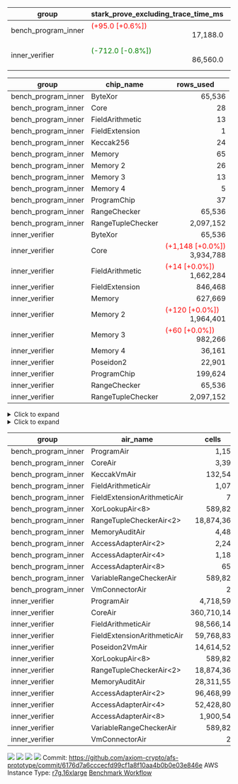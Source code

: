 | group | stark_prove_excluding_trace_time_ms | total_cells | total_cells_used | total_proof_time_ms | trace_gen_time_ms | verify_program_compile_ms |
| --- | --- | --- | --- | --- | --- | --- |
| bench_program_inner | <span style="color: red">(+95.0 [+0.6%])</span> <div style='text-align: right'>17,188.0</div>  | <div style='text-align: right'>20,200,833</div>  | <div style='text-align: right'>2,308,931</div>  | <span style="color: red">(+95.0 [+0.6%])</span> <div style='text-align: right'>17,256.0</div>  | <div style='text-align: right'>68.0</div>  |  |
| inner_verifier | <span style="color: green">(-712.0 [-0.8%])</span> <div style='text-align: right'>86,560.0</div>  | <div style='text-align: right'>737,542,164</div>  | <span style="color: red">(+78,302 [+0.0%])</span> <div style='text-align: right'>404,651,159</div>  | <span style="color: green">(-845.0 [-0.7%])</span> <div style='text-align: right'>121,912.0</div>  | <span style="color: green">(-133.0 [-0.4%])</span> <div style='text-align: right'>35,352.0</div>  | <span style="color: red">(+159.0 [+0.3%])</span> <div style='text-align: right'>45,993.0</div>  |

| group | chip_name | rows_used |
| --- | --- | --- |
| bench_program_inner | ByteXor | <div style='text-align: right'>65,536</div>  |
| bench_program_inner | Core | <div style='text-align: right'>28</div>  |
| bench_program_inner | FieldArithmetic | <div style='text-align: right'>13</div>  |
| bench_program_inner | FieldExtension | <div style='text-align: right'>1</div>  |
| bench_program_inner | Keccak256 | <div style='text-align: right'>24</div>  |
| bench_program_inner | Memory | <div style='text-align: right'>65</div>  |
| bench_program_inner | Memory 2 | <div style='text-align: right'>26</div>  |
| bench_program_inner | Memory 3 | <div style='text-align: right'>13</div>  |
| bench_program_inner | Memory 4 | <div style='text-align: right'>5</div>  |
| bench_program_inner | ProgramChip | <div style='text-align: right'>37</div>  |
| bench_program_inner | RangeChecker | <div style='text-align: right'>65,536</div>  |
| bench_program_inner | RangeTupleChecker | <div style='text-align: right'>2,097,152</div>  |
| inner_verifier | ByteXor | <div style='text-align: right'>65,536</div>  |
| inner_verifier | Core | <span style="color: red">(+1,148 [+0.0%])</span> <div style='text-align: right'>3,934,788</div>  |
| inner_verifier | FieldArithmetic | <span style="color: red">(+14 [+0.0%])</span> <div style='text-align: right'>1,662,284</div>  |
| inner_verifier | FieldExtension | <div style='text-align: right'>846,468</div>  |
| inner_verifier | Memory | <div style='text-align: right'>627,669</div>  |
| inner_verifier | Memory 2 | <span style="color: red">(+120 [+0.0%])</span> <div style='text-align: right'>1,964,401</div>  |
| inner_verifier | Memory 3 | <span style="color: red">(+60 [+0.0%])</span> <div style='text-align: right'>982,266</div>  |
| inner_verifier | Memory 4 | <div style='text-align: right'>36,161</div>  |
| inner_verifier | Poseidon2 | <div style='text-align: right'>22,901</div>  |
| inner_verifier | ProgramChip | <div style='text-align: right'>199,624</div>  |
| inner_verifier | RangeChecker | <div style='text-align: right'>65,536</div>  |
| inner_verifier | RangeTupleChecker | <div style='text-align: right'>2,097,152</div>  |

<details>
<summary>Click to expand</summary>

| group | dsl_ir | opcode | frequency |
| --- | --- | --- | --- |
| bench_program_inner |  | JAL | <div style='text-align: right'>1</div>  |
| bench_program_inner |  | STOREW | <div style='text-align: right'>2</div>  |
| bench_program_inner | AddE | FE4ADD | <div style='text-align: right'>1</div>  |
| bench_program_inner | AddF | ADD | <div style='text-align: right'>1</div>  |
| bench_program_inner | AddVI | ADD | <div style='text-align: right'>6</div>  |
| bench_program_inner | Alloc | ADD | <div style='text-align: right'>2</div>  |
| bench_program_inner | Alloc | LOADW | <div style='text-align: right'>2</div>  |
| bench_program_inner | Alloc | MUL | <div style='text-align: right'>2</div>  |
| bench_program_inner | For | ADD | <div style='text-align: right'>2</div>  |
| bench_program_inner | For | BNE | <div style='text-align: right'>3</div>  |
| bench_program_inner | For | JAL | <div style='text-align: right'>1</div>  |
| bench_program_inner | For | STOREW | <div style='text-align: right'>1</div>  |
| bench_program_inner | Halt | TERMINATE | <div style='text-align: right'>1</div>  |
| bench_program_inner | IfEqI | BNE | <div style='text-align: right'>2</div>  |
| bench_program_inner | ImmE | STOREW | <div style='text-align: right'>8</div>  |
| bench_program_inner | ImmF | STOREW | <div style='text-align: right'>2</div>  |
| bench_program_inner | ImmV | STOREW | <div style='text-align: right'>3</div>  |
| bench_program_inner | Keccak256 | KECCAK256 | <div style='text-align: right'>1</div>  |
| bench_program_inner | StoreV | STOREW2 | <div style='text-align: right'>2</div>  |
| inner_verifier |  | JAL | <div style='text-align: right'>1</div>  |
| inner_verifier |  | STOREW | <div style='text-align: right'>2</div>  |
| inner_verifier | AddE | FE4ADD | <div style='text-align: right'>224,538</div>  |
| inner_verifier | AddEFFI | LOADW | <div style='text-align: right'>143</div>  |
| inner_verifier | AddEFFI | STOREW | <div style='text-align: right'>429</div>  |
| inner_verifier | AddEFI | ADD | <div style='text-align: right'>168</div>  |
| inner_verifier | AddEI | ADD | <div style='text-align: right'>67,876</div>  |
| inner_verifier | AddFI | ADD | <span style="color: red">(+14 [+0.1%])</span> <div style='text-align: right'>14,628</div>  |
| inner_verifier | AddV | ADD | <div style='text-align: right'>8,173</div>  |
| inner_verifier | AddVI | ADD | <div style='text-align: right'>293,941</div>  |
| inner_verifier | Alloc | ADD | <div style='text-align: right'>30,855</div>  |
| inner_verifier | Alloc | LOADW | <div style='text-align: right'>30,855</div>  |
| inner_verifier | Alloc | MUL | <div style='text-align: right'>18,311</div>  |
| inner_verifier | AssertEqE | BNE | <div style='text-align: right'>136</div>  |
| inner_verifier | AssertEqEI | BNE | <div style='text-align: right'>4</div>  |
| inner_verifier | AssertEqF | BNE | <div style='text-align: right'>4,894</div>  |
| inner_verifier | AssertEqV | BNE | <div style='text-align: right'>1,278</div>  |
| inner_verifier | AssertEqVI | BNE | <div style='text-align: right'>133</div>  |
| inner_verifier | CycleTrackerEnd | CT_END | <div style='text-align: right'>105,343</div>  |
| inner_verifier | CycleTrackerStart | CT_START | <div style='text-align: right'>105,343</div>  |
| inner_verifier | DivE | BBE4DIV | <div style='text-align: right'>195,641</div>  |
| inner_verifier | DivEIN | BBE4DIV | <div style='text-align: right'>31</div>  |
| inner_verifier | DivEIN | STOREW | <div style='text-align: right'>124</div>  |
| inner_verifier | DivFIN | DIV | <div style='text-align: right'>75</div>  |
| inner_verifier | For | ADD | <div style='text-align: right'>561,724</div>  |
| inner_verifier | For | BNE | <div style='text-align: right'>584,470</div>  |
| inner_verifier | For | JAL | <div style='text-align: right'>22,746</div>  |
| inner_verifier | For | LOADW | <div style='text-align: right'>1,071</div>  |
| inner_verifier | For | STOREW | <div style='text-align: right'>21,675</div>  |
| inner_verifier | Halt | TERMINATE | <div style='text-align: right'>1</div>  |
| inner_verifier | HintBitsF | HINT_BITS | <div style='text-align: right'>22</div>  |
| inner_verifier | HintInputVec | HINT_INPUT | <div style='text-align: right'>12,544</div>  |
| inner_verifier | IfEq | BNE | <div style='text-align: right'>6,653</div>  |
| inner_verifier | IfEqI | BNE | <div style='text-align: right'>127,291</div>  |
| inner_verifier | IfEqI | JAL | <span style="color: red">(+1,148 [+10.0%])</span> <div style='text-align: right'>12,654</div>  |
| inner_verifier | IfNe | BEQ | <div style='text-align: right'>9,555</div>  |
| inner_verifier | IfNe | JAL | <div style='text-align: right'>25</div>  |
| inner_verifier | IfNeI | BEQ | <div style='text-align: right'>1,077</div>  |
| inner_verifier | ImmE | STOREW | <div style='text-align: right'>12,384</div>  |
| inner_verifier | ImmF | STOREW | <div style='text-align: right'>15,711</div>  |
| inner_verifier | ImmV | STOREW | <div style='text-align: right'>23,015</div>  |
| inner_verifier | LoadE | LOADW | <div style='text-align: right'>42,584</div>  |
| inner_verifier | LoadE | LOADW2 | <div style='text-align: right'>805,528</div>  |
| inner_verifier | LoadF | LOADW | <div style='text-align: right'>13,948</div>  |
| inner_verifier | LoadF | LOADW2 | <div style='text-align: right'>300,282</div>  |
| inner_verifier | LoadV | LOADW | <div style='text-align: right'>14,878</div>  |
| inner_verifier | LoadV | LOADW2 | <div style='text-align: right'>75,195</div>  |
| inner_verifier | MulE | BBE4MUL | <div style='text-align: right'>409,566</div>  |
| inner_verifier | MulEF | MUL | <div style='text-align: right'>2,012</div>  |
| inner_verifier | MulEFI | MUL | <div style='text-align: right'>1,432</div>  |
| inner_verifier | MulEI | BBE4MUL | <div style='text-align: right'>2,599</div>  |
| inner_verifier | MulEI | STOREW | <div style='text-align: right'>10,396</div>  |
| inner_verifier | MulF | MUL | <div style='text-align: right'>26,293</div>  |
| inner_verifier | MulFI | MUL | <div style='text-align: right'>13</div>  |
| inner_verifier | MulV | MUL | <div style='text-align: right'>682</div>  |
| inner_verifier | MulVI | MUL | <div style='text-align: right'>11,081</div>  |
| inner_verifier | NegE | MUL | <div style='text-align: right'>188</div>  |
| inner_verifier | Poseidon2CompressBabyBear | COMP_POS2 | <div style='text-align: right'>9,870</div>  |
| inner_verifier | Poseidon2PermuteBabyBear | PERM_POS2 | <div style='text-align: right'>13,031</div>  |
| inner_verifier | StoreE | STOREW | <div style='text-align: right'>12,600</div>  |
| inner_verifier | StoreE | STOREW2 | <div style='text-align: right'>12,516</div>  |
| inner_verifier | StoreF | STOREW | <div style='text-align: right'>13,398</div>  |
| inner_verifier | StoreF | STOREW2 | <div style='text-align: right'>102,853</div>  |
| inner_verifier | StoreHintWord | ADD | <div style='text-align: right'>214,578</div>  |
| inner_verifier | StoreHintWord | SHINTW | <div style='text-align: right'>227,804</div>  |
| inner_verifier | StoreV | STOREW | <div style='text-align: right'>1,672</div>  |
| inner_verifier | StoreV | STOREW2 | <div style='text-align: right'>30,433</div>  |
| inner_verifier | SubE | FE4SUB | <div style='text-align: right'>14,093</div>  |
| inner_verifier | SubEF | LOADW | <div style='text-align: right'>1,171,122</div>  |
| inner_verifier | SubEF | SUB | <div style='text-align: right'>390,374</div>  |
| inner_verifier | SubEFI | ADD | <div style='text-align: right'>1,288</div>  |
| inner_verifier | SubEI | ADD | <div style='text-align: right'>248</div>  |
| inner_verifier | SubV | SUB | <div style='text-align: right'>16,519</div>  |
| inner_verifier | SubVI | SUB | <div style='text-align: right'>1,384</div>  |
| inner_verifier | SubVIN | SUB | <div style='text-align: right'>441</div>  |

</details>

<details>
<summary>Click to expand</summary>

| group | air_name | dsl_ir | opcode | cells_used |
| --- | --- | --- | --- | --- |
| bench_program_inner | Audit |  | JAL | <div style='text-align: right'>19</div>  |
| bench_program_inner | CoreAir |  | JAL | <div style='text-align: right'>62</div>  |
| bench_program_inner | Audit |  | STOREW | <div style='text-align: right'>38</div>  |
| bench_program_inner | CoreAir |  | STOREW | <div style='text-align: right'>124</div>  |
| bench_program_inner | AccessAdapter<2> | AddE | FE4ADD | <div style='text-align: right'>66</div>  |
| bench_program_inner | AccessAdapter<4> | AddE | FE4ADD | <div style='text-align: right'>39</div>  |
| bench_program_inner | Audit | AddE | FE4ADD | <div style='text-align: right'>76</div>  |
| bench_program_inner | FieldExtensionArithmeticAir | AddE | FE4ADD | <div style='text-align: right'>41</div>  |
| bench_program_inner | Audit | AddF | ADD | <div style='text-align: right'>19</div>  |
| bench_program_inner | FieldArithmeticAir | AddF | ADD | <div style='text-align: right'>31</div>  |
| bench_program_inner | Audit | AddVI | ADD | <div style='text-align: right'>38</div>  |
| bench_program_inner | FieldArithmeticAir | AddVI | ADD | <div style='text-align: right'>186</div>  |
| bench_program_inner | FieldArithmeticAir | Alloc | ADD | <div style='text-align: right'>62</div>  |
| bench_program_inner | Audit | Alloc | LOADW | <div style='text-align: right'>38</div>  |
| bench_program_inner | CoreAir | Alloc | LOADW | <div style='text-align: right'>124</div>  |
| bench_program_inner | FieldArithmeticAir | Alloc | MUL | <div style='text-align: right'>62</div>  |
| bench_program_inner | FieldArithmeticAir | For | ADD | <div style='text-align: right'>62</div>  |
| bench_program_inner | CoreAir | For | BNE | <div style='text-align: right'>186</div>  |
| bench_program_inner | CoreAir | For | JAL | <div style='text-align: right'>62</div>  |
| bench_program_inner | Audit | For | STOREW | <div style='text-align: right'>19</div>  |
| bench_program_inner | CoreAir | For | STOREW | <div style='text-align: right'>62</div>  |
| bench_program_inner | CoreAir | Halt | TERMINATE | <div style='text-align: right'>62</div>  |
| bench_program_inner | CoreAir | IfEqI | BNE | <div style='text-align: right'>124</div>  |
| bench_program_inner | Audit | ImmE | STOREW | <div style='text-align: right'>152</div>  |
| bench_program_inner | CoreAir | ImmE | STOREW | <div style='text-align: right'>496</div>  |
| bench_program_inner | Audit | ImmF | STOREW | <div style='text-align: right'>38</div>  |
| bench_program_inner | CoreAir | ImmF | STOREW | <div style='text-align: right'>124</div>  |
| bench_program_inner | Audit | ImmV | STOREW | <div style='text-align: right'>38</div>  |
| bench_program_inner | CoreAir | ImmV | STOREW | <div style='text-align: right'>186</div>  |
| bench_program_inner | AccessAdapter<2> | Keccak256 | KECCAK256 | <div style='text-align: right'>220</div>  |
| bench_program_inner | AccessAdapter<4> | Keccak256 | KECCAK256 | <div style='text-align: right'>130</div>  |
| bench_program_inner | AccessAdapter<8> | Keccak256 | KECCAK256 | <div style='text-align: right'>85</div>  |
| bench_program_inner | Audit | Keccak256 | KECCAK256 | <div style='text-align: right'>722</div>  |
| bench_program_inner | KeccakVmAir | Keccak256 | KECCAK256 | <div style='text-align: right'>76,752</div>  |
| bench_program_inner | Audit | StoreV | STOREW2 | <div style='text-align: right'>38</div>  |
| bench_program_inner | CoreAir | StoreV | STOREW2 | <div style='text-align: right'>124</div>  |
| inner_verifier | Audit |  | JAL | <div style='text-align: right'>19</div>  |
| inner_verifier | CoreAir |  | JAL | <div style='text-align: right'>66</div>  |
| inner_verifier | Audit |  | STOREW | <div style='text-align: right'>38</div>  |
| inner_verifier | CoreAir |  | STOREW | <div style='text-align: right'>132</div>  |
| inner_verifier | AccessAdapter<2> | AddE | FE4ADD | <div style='text-align: right'>1,112,012</div>  |
| inner_verifier | AccessAdapter<4> | AddE | FE4ADD | <div style='text-align: right'>657,098</div>  |
| inner_verifier | Audit | AddE | FE4ADD | <div style='text-align: right'>2,077,764</div>  |
| inner_verifier | FieldExtensionArithmeticAir | AddE | FE4ADD | <div style='text-align: right'>9,206,058</div>  |
| inner_verifier | AccessAdapter<2> | AddEFFI | LOADW | <div style='text-align: right'>1,089</div>  |
| inner_verifier | AccessAdapter<4> | AddEFFI | LOADW | <div style='text-align: right'>1,287</div>  |
| inner_verifier | Audit | AddEFFI | LOADW | <div style='text-align: right'>380</div>  |
| inner_verifier | CoreAir | AddEFFI | LOADW | <div style='text-align: right'>9,438</div>  |
| inner_verifier | AccessAdapter<2> | AddEFFI | STOREW | <div style='text-align: right'>1,089</div>  |
| inner_verifier | Audit | AddEFFI | STOREW | <div style='text-align: right'>1,140</div>  |
| inner_verifier | CoreAir | AddEFFI | STOREW | <div style='text-align: right'>28,314</div>  |
| inner_verifier | AccessAdapter<2> | AddEFI | ADD | <div style='text-align: right'>572</div>  |
| inner_verifier | AccessAdapter<4> | AddEFI | ADD | <div style='text-align: right'>338</div>  |
| inner_verifier | Audit | AddEFI | ADD | <div style='text-align: right'>2,052</div>  |
| inner_verifier | FieldArithmeticAir | AddEFI | ADD | <div style='text-align: right'>5,208</div>  |
| inner_verifier | AccessAdapter<2> | AddEI | ADD | <span style="color: red">(+660 [+0.2%])</span> <div style='text-align: right'>377,520</div>  |
| inner_verifier | AccessAdapter<4> | AddEI | ADD | <span style="color: red">(+390 [+0.2%])</span> <div style='text-align: right'>223,080</div>  |
| inner_verifier | Audit | AddEI | ADD | <div style='text-align: right'>1,132,096</div>  |
| inner_verifier | FieldArithmeticAir | AddEI | ADD | <div style='text-align: right'>2,104,156</div>  |
| inner_verifier | Audit | AddFI | ADD | <div style='text-align: right'>437</div>  |
| inner_verifier | FieldArithmeticAir | AddFI | ADD | <span style="color: red">(+434 [+0.1%])</span> <div style='text-align: right'>453,468</div>  |
| inner_verifier | Audit | AddV | ADD | <div style='text-align: right'>38</div>  |
| inner_verifier | FieldArithmeticAir | AddV | ADD | <div style='text-align: right'>253,363</div>  |
| inner_verifier | Audit | AddVI | ADD | <div style='text-align: right'>14,953</div>  |
| inner_verifier | FieldArithmeticAir | AddVI | ADD | <div style='text-align: right'>9,112,171</div>  |
| inner_verifier | FieldArithmeticAir | Alloc | ADD | <div style='text-align: right'>956,505</div>  |
| inner_verifier | Audit | Alloc | LOADW | <div style='text-align: right'>1,634</div>  |
| inner_verifier | CoreAir | Alloc | LOADW | <div style='text-align: right'>2,036,430</div>  |
| inner_verifier | AccessAdapter<2> | Alloc | MUL | <div style='text-align: right'>22</div>  |
| inner_verifier | AccessAdapter<4> | Alloc | MUL | <div style='text-align: right'>26</div>  |
| inner_verifier | FieldArithmeticAir | Alloc | MUL | <div style='text-align: right'>567,641</div>  |
| inner_verifier | AccessAdapter<2> | AssertEqE | BNE | <div style='text-align: right'>748</div>  |
| inner_verifier | AccessAdapter<4> | AssertEqE | BNE | <div style='text-align: right'>442</div>  |
| inner_verifier | CoreAir | AssertEqE | BNE | <div style='text-align: right'>8,976</div>  |
| inner_verifier | AccessAdapter<2> | AssertEqEI | BNE | <div style='text-align: right'>22</div>  |
| inner_verifier | AccessAdapter<4> | AssertEqEI | BNE | <div style='text-align: right'>13</div>  |
| inner_verifier | CoreAir | AssertEqEI | BNE | <div style='text-align: right'>264</div>  |
| inner_verifier | CoreAir | AssertEqF | BNE | <div style='text-align: right'>323,004</div>  |
| inner_verifier | CoreAir | AssertEqV | BNE | <div style='text-align: right'>84,348</div>  |
| inner_verifier | CoreAir | AssertEqVI | BNE | <div style='text-align: right'>8,778</div>  |
| inner_verifier | CoreAir | CycleTrackerEnd | CT_END | <div style='text-align: right'>6,952,638</div>  |
| inner_verifier | CoreAir | CycleTrackerStart | CT_START | <div style='text-align: right'>6,952,638</div>  |
| inner_verifier | AccessAdapter<2> | DivE | BBE4DIV | <div style='text-align: right'>8,588,536</div>  |
| inner_verifier | AccessAdapter<4> | DivE | BBE4DIV | <div style='text-align: right'>5,075,044</div>  |
| inner_verifier | FieldExtensionArithmeticAir | DivE | BBE4DIV | <div style='text-align: right'>8,021,281</div>  |
| inner_verifier | AccessAdapter<2> | DivEIN | BBE4DIV | <div style='text-align: right'>1,232</div>  |
| inner_verifier | AccessAdapter<4> | DivEIN | BBE4DIV | <div style='text-align: right'>728</div>  |
| inner_verifier | Audit | DivEIN | BBE4DIV | <div style='text-align: right'>304</div>  |
| inner_verifier | FieldExtensionArithmeticAir | DivEIN | BBE4DIV | <div style='text-align: right'>1,271</div>  |
| inner_verifier | AccessAdapter<2> | DivEIN | STOREW | <div style='text-align: right'>440</div>  |
| inner_verifier | AccessAdapter<4> | DivEIN | STOREW | <div style='text-align: right'>117</div>  |
| inner_verifier | CoreAir | DivEIN | STOREW | <div style='text-align: right'>8,184</div>  |
| inner_verifier | FieldArithmeticAir | DivFIN | DIV | <div style='text-align: right'>2,325</div>  |
| inner_verifier | FieldArithmeticAir | For | ADD | <div style='text-align: right'>17,413,444</div>  |
| inner_verifier | CoreAir | For | BNE | <div style='text-align: right'>38,575,020</div>  |
| inner_verifier | AccessAdapter<2> | For | JAL | <div style='text-align: right'>484</div>  |
| inner_verifier | AccessAdapter<4> | For | JAL | <div style='text-align: right'>572</div>  |
| inner_verifier | CoreAir | For | JAL | <div style='text-align: right'>1,501,236</div>  |
| inner_verifier | Audit | For | LOADW | <div style='text-align: right'>399</div>  |
| inner_verifier | CoreAir | For | LOADW | <div style='text-align: right'>70,686</div>  |
| inner_verifier | Audit | For | STOREW | <div style='text-align: right'>969</div>  |
| inner_verifier | CoreAir | For | STOREW | <div style='text-align: right'>1,430,550</div>  |
| inner_verifier | CoreAir | Halt | TERMINATE | <div style='text-align: right'>66</div>  |
| inner_verifier | CoreAir | HintBitsF | HINT_BITS | <div style='text-align: right'>1,452</div>  |
| inner_verifier | CoreAir | HintInputVec | HINT_INPUT | <div style='text-align: right'>827,904</div>  |
| inner_verifier | CoreAir | IfEq | BNE | <div style='text-align: right'>439,098</div>  |
| inner_verifier | CoreAir | IfEqI | BNE | <div style='text-align: right'>8,401,206</div>  |
| inner_verifier | CoreAir | IfEqI | JAL | <span style="color: red">(+75,768 [+10.0%])</span> <div style='text-align: right'>835,164</div>  |
| inner_verifier | CoreAir | IfNe | BEQ | <div style='text-align: right'>630,630</div>  |
| inner_verifier | CoreAir | IfNe | JAL | <div style='text-align: right'>1,650</div>  |
| inner_verifier | CoreAir | IfNeI | BEQ | <div style='text-align: right'>71,082</div>  |
| inner_verifier | AccessAdapter<2> | ImmE | STOREW | <div style='text-align: right'>3,300</div>  |
| inner_verifier | AccessAdapter<4> | ImmE | STOREW | <div style='text-align: right'>1,950</div>  |
| inner_verifier | Audit | ImmE | STOREW | <div style='text-align: right'>214,624</div>  |
| inner_verifier | CoreAir | ImmE | STOREW | <div style='text-align: right'>817,344</div>  |
| inner_verifier | Audit | ImmF | STOREW | <div style='text-align: right'>2,337</div>  |
| inner_verifier | CoreAir | ImmF | STOREW | <div style='text-align: right'>1,036,926</div>  |
| inner_verifier | Audit | ImmV | STOREW | <div style='text-align: right'>15,048</div>  |
| inner_verifier | CoreAir | ImmV | STOREW | <div style='text-align: right'>1,518,990</div>  |
| inner_verifier | AccessAdapter<2> | LoadE | LOADW | <div style='text-align: right'>66,836</div>  |
| inner_verifier | AccessAdapter<4> | LoadE | LOADW | <div style='text-align: right'>39,494</div>  |
| inner_verifier | Audit | LoadE | LOADW | <div style='text-align: right'>503,120</div>  |
| inner_verifier | CoreAir | LoadE | LOADW | <div style='text-align: right'>2,810,544</div>  |
| inner_verifier | AccessAdapter<2> | LoadE | LOADW2 | <div style='text-align: right'>29,634</div>  |
| inner_verifier | AccessAdapter<4> | LoadE | LOADW2 | <div style='text-align: right'>17,511</div>  |
| inner_verifier | Audit | LoadE | LOADW2 | <div style='text-align: right'>76</div>  |
| inner_verifier | CoreAir | LoadE | LOADW2 | <div style='text-align: right'>53,164,848</div>  |
| inner_verifier | AccessAdapter<2> | LoadF | LOADW | <div style='text-align: right'>26,796</div>  |
| inner_verifier | AccessAdapter<4> | LoadF | LOADW | <div style='text-align: right'>15,834</div>  |
| inner_verifier | AccessAdapter<8> | LoadF | LOADW | <div style='text-align: right'>10,353</div>  |
| inner_verifier | Audit | LoadF | LOADW | <div style='text-align: right'>494</div>  |
| inner_verifier | CoreAir | LoadF | LOADW | <div style='text-align: right'>920,568</div>  |
| inner_verifier | AccessAdapter<2> | LoadF | LOADW2 | <div style='text-align: right'>693</div>  |
| inner_verifier | AccessAdapter<4> | LoadF | LOADW2 | <div style='text-align: right'>416</div>  |
| inner_verifier | AccessAdapter<8> | LoadF | LOADW2 | <div style='text-align: right'>459</div>  |
| inner_verifier | Audit | LoadF | LOADW2 | <div style='text-align: right'>532</div>  |
| inner_verifier | CoreAir | LoadF | LOADW2 | <div style='text-align: right'>19,818,612</div>  |
| inner_verifier | Audit | LoadV | LOADW | <div style='text-align: right'>13,794</div>  |
| inner_verifier | CoreAir | LoadV | LOADW | <div style='text-align: right'>981,948</div>  |
| inner_verifier | Audit | LoadV | LOADW2 | <div style='text-align: right'>1,615</div>  |
| inner_verifier | CoreAir | LoadV | LOADW2 | <div style='text-align: right'>4,962,870</div>  |
| inner_verifier | AccessAdapter<2> | MulE | BBE4MUL | <span style="color: red">(+660 [+0.1%])</span> <div style='text-align: right'>501,446</div>  |
| inner_verifier | AccessAdapter<4> | MulE | BBE4MUL | <span style="color: red">(+390 [+0.1%])</span> <div style='text-align: right'>296,309</div>  |
| inner_verifier | Audit | MulE | BBE4MUL | <div style='text-align: right'>1,215,620</div>  |
| inner_verifier | FieldExtensionArithmeticAir | MulE | BBE4MUL | <div style='text-align: right'>16,792,206</div>  |
| inner_verifier | AccessAdapter<2> | MulEF | MUL | <div style='text-align: right'>10,208</div>  |
| inner_verifier | AccessAdapter<4> | MulEF | MUL | <div style='text-align: right'>6,032</div>  |
| inner_verifier | Audit | MulEF | MUL | <div style='text-align: right'>608</div>  |
| inner_verifier | FieldArithmeticAir | MulEF | MUL | <div style='text-align: right'>62,372</div>  |
| inner_verifier | AccessAdapter<2> | MulEFI | MUL | <div style='text-align: right'>1,694</div>  |
| inner_verifier | AccessAdapter<4> | MulEFI | MUL | <div style='text-align: right'>1,001</div>  |
| inner_verifier | Audit | MulEFI | MUL | <div style='text-align: right'>24,244</div>  |
| inner_verifier | FieldArithmeticAir | MulEFI | MUL | <div style='text-align: right'>44,392</div>  |
| inner_verifier | AccessAdapter<2> | MulEI | BBE4MUL | <div style='text-align: right'>158,796</div>  |
| inner_verifier | AccessAdapter<4> | MulEI | BBE4MUL | <div style='text-align: right'>93,834</div>  |
| inner_verifier | Audit | MulEI | BBE4MUL | <div style='text-align: right'>154,660</div>  |
| inner_verifier | FieldExtensionArithmeticAir | MulEI | BBE4MUL | <div style='text-align: right'>106,559</div>  |
| inner_verifier | AccessAdapter<2> | MulEI | STOREW | <div style='text-align: right'>56,892</div>  |
| inner_verifier | AccessAdapter<4> | MulEI | STOREW | <div style='text-align: right'>33,462</div>  |
| inner_verifier | Audit | MulEI | STOREW | <div style='text-align: right'>57</div>  |
| inner_verifier | CoreAir | MulEI | STOREW | <div style='text-align: right'>686,136</div>  |
| inner_verifier | Audit | MulF | MUL | <div style='text-align: right'>19</div>  |
| inner_verifier | FieldArithmeticAir | MulF | MUL | <div style='text-align: right'>815,083</div>  |
| inner_verifier | Audit | MulFI | MUL | <div style='text-align: right'>19</div>  |
| inner_verifier | FieldArithmeticAir | MulFI | MUL | <div style='text-align: right'>403</div>  |
| inner_verifier | Audit | MulV | MUL | <div style='text-align: right'>12,901</div>  |
| inner_verifier | FieldArithmeticAir | MulV | MUL | <div style='text-align: right'>21,142</div>  |
| inner_verifier | Audit | MulVI | MUL | <div style='text-align: right'>133</div>  |
| inner_verifier | FieldArithmeticAir | MulVI | MUL | <div style='text-align: right'>343,511</div>  |
| inner_verifier | AccessAdapter<2> | NegE | MUL | <div style='text-align: right'>1,210</div>  |
| inner_verifier | AccessAdapter<4> | NegE | MUL | <div style='text-align: right'>715</div>  |
| inner_verifier | Audit | NegE | MUL | <div style='text-align: right'>2,356</div>  |
| inner_verifier | FieldArithmeticAir | NegE | MUL | <div style='text-align: right'>5,828</div>  |
| inner_verifier | AccessAdapter<2> | Poseidon2CompressBabyBear | COMP_POS2 | <div style='text-align: right'>414,876</div>  |
| inner_verifier | AccessAdapter<4> | Poseidon2CompressBabyBear | COMP_POS2 | <div style='text-align: right'>245,154</div>  |
| inner_verifier | AccessAdapter<8> | Poseidon2CompressBabyBear | COMP_POS2 | <div style='text-align: right'>160,293</div>  |
| inner_verifier | Poseidon2VmAir<BabyBear> | Poseidon2CompressBabyBear | COMP_POS2 | <div style='text-align: right'>4,125,660</div>  |
| inner_verifier | AccessAdapter<2> | Poseidon2PermuteBabyBear | PERM_POS2 | <div style='text-align: right'>615,505</div>  |
| inner_verifier | AccessAdapter<4> | Poseidon2PermuteBabyBear | PERM_POS2 | <div style='text-align: right'>364,130</div>  |
| inner_verifier | AccessAdapter<8> | Poseidon2PermuteBabyBear | PERM_POS2 | <div style='text-align: right'>239,904</div>  |
| inner_verifier | Poseidon2VmAir<BabyBear> | Poseidon2PermuteBabyBear | PERM_POS2 | <div style='text-align: right'>5,446,958</div>  |
| inner_verifier | AccessAdapter<2> | StoreE | STOREW | <div style='text-align: right'>9,746</div>  |
| inner_verifier | AccessAdapter<4> | StoreE | STOREW | <div style='text-align: right'>5,759</div>  |
| inner_verifier | Audit | StoreE | STOREW | <div style='text-align: right'>239,400</div>  |
| inner_verifier | CoreAir | StoreE | STOREW | <div style='text-align: right'>831,600</div>  |
| inner_verifier | AccessAdapter<2> | StoreE | STOREW2 | <div style='text-align: right'>48,972</div>  |
| inner_verifier | AccessAdapter<4> | StoreE | STOREW2 | <div style='text-align: right'>28,938</div>  |
| inner_verifier | Audit | StoreE | STOREW2 | <div style='text-align: right'>35,112</div>  |
| inner_verifier | CoreAir | StoreE | STOREW2 | <div style='text-align: right'>826,056</div>  |
| inner_verifier | Audit | StoreF | STOREW | <div style='text-align: right'>254,562</div>  |
| inner_verifier | CoreAir | StoreF | STOREW | <div style='text-align: right'>884,268</div>  |
| inner_verifier | AccessAdapter<2> | StoreF | STOREW2 | <div style='text-align: right'>522,357</div>  |
| inner_verifier | AccessAdapter<4> | StoreF | STOREW2 | <div style='text-align: right'>309,088</div>  |
| inner_verifier | AccessAdapter<8> | StoreF | STOREW2 | <div style='text-align: right'>203,728</div>  |
| inner_verifier | Audit | StoreF | STOREW2 | <div style='text-align: right'>71,592</div>  |
| inner_verifier | CoreAir | StoreF | STOREW2 | <div style='text-align: right'>6,788,298</div>  |
| inner_verifier | FieldArithmeticAir | StoreHintWord | ADD | <div style='text-align: right'>6,651,918</div>  |
| inner_verifier | Audit | StoreHintWord | SHINTW | <div style='text-align: right'>4,328,276</div>  |
| inner_verifier | CoreAir | StoreHintWord | SHINTW | <div style='text-align: right'>15,035,064</div>  |
| inner_verifier | Audit | StoreV | STOREW | <div style='text-align: right'>31,768</div>  |
| inner_verifier | CoreAir | StoreV | STOREW | <div style='text-align: right'>110,352</div>  |
| inner_verifier | Audit | StoreV | STOREW2 | <div style='text-align: right'>575,548</div>  |
| inner_verifier | CoreAir | StoreV | STOREW2 | <div style='text-align: right'>2,008,578</div>  |
| inner_verifier | AccessAdapter<2> | SubE | FE4SUB | <div style='text-align: right'>464,970</div>  |
| inner_verifier | AccessAdapter<4> | SubE | FE4SUB | <div style='text-align: right'>274,755</div>  |
| inner_verifier | Audit | SubE | FE4SUB | <div style='text-align: right'>958,132</div>  |
| inner_verifier | FieldExtensionArithmeticAir | SubE | FE4SUB | <div style='text-align: right'>577,813</div>  |
| inner_verifier | AccessAdapter<2> | SubEF | LOADW | <div style='text-align: right'>4,294,114</div>  |
| inner_verifier | CoreAir | SubEF | LOADW | <div style='text-align: right'>77,294,052</div>  |
| inner_verifier | AccessAdapter<2> | SubEF | SUB | <div style='text-align: right'>4,294,114</div>  |
| inner_verifier | AccessAdapter<4> | SubEF | SUB | <div style='text-align: right'>5,074,862</div>  |
| inner_verifier | FieldArithmeticAir | SubEF | SUB | <div style='text-align: right'>12,101,594</div>  |
| inner_verifier | AccessAdapter<2> | SubEFI | ADD | <div style='text-align: right'>506</div>  |
| inner_verifier | AccessAdapter<4> | SubEFI | ADD | <div style='text-align: right'>299</div>  |
| inner_verifier | Audit | SubEFI | ADD | <div style='text-align: right'>22,800</div>  |
| inner_verifier | FieldArithmeticAir | SubEFI | ADD | <div style='text-align: right'>39,928</div>  |
| inner_verifier | AccessAdapter<2> | SubEI | ADD | <div style='text-align: right'>1,980</div>  |
| inner_verifier | AccessAdapter<4> | SubEI | ADD | <div style='text-align: right'>1,170</div>  |
| inner_verifier | Audit | SubEI | ADD | <div style='text-align: right'>608</div>  |
| inner_verifier | FieldArithmeticAir | SubEI | ADD | <div style='text-align: right'>7,688</div>  |
| inner_verifier | Audit | SubV | SUB | <div style='text-align: right'>76</div>  |
| inner_verifier | FieldArithmeticAir | SubV | SUB | <div style='text-align: right'>512,089</div>  |
| inner_verifier | Audit | SubVI | SUB | <div style='text-align: right'>13,357</div>  |
| inner_verifier | FieldArithmeticAir | SubVI | SUB | <div style='text-align: right'>42,904</div>  |
| inner_verifier | FieldArithmeticAir | SubVIN | SUB | <div style='text-align: right'>13,671</div>  |

</details>

| group | air_name | cells | constraints | interactions | main_cols | perm_cols | prep_cols | quotient_deg | rows |
| --- | --- | --- | --- | --- | --- | --- | --- | --- | --- |
| bench_program_inner | ProgramAir<BabyBear> | <div style='text-align: right'>1,152</div>  | <div style='text-align: right'>4</div>  | <div style='text-align: right'>1</div>  | <div style='text-align: right'>10</div>  | <div style='text-align: right'>8</div>  |  | <div style='text-align: right'>1</div>  | <div style='text-align: right'>64</div>  |
| bench_program_inner | CoreAir | <div style='text-align: right'>3,392</div>  | <div style='text-align: right'>115</div>  | <div style='text-align: right'>19</div>  | <div style='text-align: right'>62</div>  | <div style='text-align: right'>44</div>  |  | <div style='text-align: right'>2</div>  | <div style='text-align: right'>32</div>  |
| bench_program_inner | KeccakVmAir | <div style='text-align: right'>132,544</div>  | <div style='text-align: right'>2,251</div>  | <div style='text-align: right'>235</div>  | <div style='text-align: right'>3,198</div>  | <div style='text-align: right'>944</div>  |  | <div style='text-align: right'>2</div>  | <div style='text-align: right'>32</div>  |
| bench_program_inner | FieldArithmeticAir | <div style='text-align: right'>1,072</div>  | <div style='text-align: right'>28</div>  | <div style='text-align: right'>15</div>  | <div style='text-align: right'>31</div>  | <div style='text-align: right'>36</div>  |  | <div style='text-align: right'>2</div>  | <div style='text-align: right'>16</div>  |
| bench_program_inner | FieldExtensionArithmeticAir | <div style='text-align: right'>77</div>  | <div style='text-align: right'>28</div>  | <div style='text-align: right'>15</div>  | <div style='text-align: right'>41</div>  | <div style='text-align: right'>36</div>  |  | <div style='text-align: right'>2</div>  | <div style='text-align: right'>1</div>  |
| bench_program_inner | XorLookupAir<8> | <div style='text-align: right'>589,824</div>  | <div style='text-align: right'>4</div>  | <div style='text-align: right'>1</div>  | <div style='text-align: right'>1</div>  | <div style='text-align: right'>8</div>  | <div style='text-align: right'>3</div>  | <div style='text-align: right'>1</div>  | <div style='text-align: right'>65,536</div>  |
| bench_program_inner | RangeTupleCheckerAir<2> | <div style='text-align: right'>18,874,368</div>  | <div style='text-align: right'>4</div>  | <div style='text-align: right'>1</div>  | <div style='text-align: right'>1</div>  | <div style='text-align: right'>8</div>  | <div style='text-align: right'>2</div>  | <div style='text-align: right'>1</div>  | <div style='text-align: right'>2,097,152</div>  |
| bench_program_inner | MemoryAuditAir | <div style='text-align: right'>4,480</div>  | <div style='text-align: right'>21</div>  | <div style='text-align: right'>6</div>  | <div style='text-align: right'>19</div>  | <div style='text-align: right'>16</div>  |  | <div style='text-align: right'>2</div>  | <div style='text-align: right'>128</div>  |
| bench_program_inner | AccessAdapterAir<2> | <div style='text-align: right'>2,240</div>  | <div style='text-align: right'>14</div>  | <div style='text-align: right'>5</div>  | <div style='text-align: right'>11</div>  | <div style='text-align: right'>24</div>  |  | <div style='text-align: right'>2</div>  | <div style='text-align: right'>64</div>  |
| bench_program_inner | AccessAdapterAir<4> | <div style='text-align: right'>1,184</div>  | <div style='text-align: right'>14</div>  | <div style='text-align: right'>5</div>  | <div style='text-align: right'>13</div>  | <div style='text-align: right'>24</div>  |  | <div style='text-align: right'>2</div>  | <div style='text-align: right'>32</div>  |
| bench_program_inner | AccessAdapterAir<8> | <div style='text-align: right'>656</div>  | <div style='text-align: right'>14</div>  | <div style='text-align: right'>5</div>  | <div style='text-align: right'>17</div>  | <div style='text-align: right'>24</div>  |  | <div style='text-align: right'>2</div>  | <div style='text-align: right'>16</div>  |
| bench_program_inner | VariableRangeCheckerAir | <div style='text-align: right'>589,824</div>  | <div style='text-align: right'>4</div>  | <div style='text-align: right'>1</div>  | <div style='text-align: right'>1</div>  | <div style='text-align: right'>8</div>  | <div style='text-align: right'>2</div>  | <div style='text-align: right'>1</div>  | <div style='text-align: right'>65,536</div>  |
| bench_program_inner | VmConnectorAir | <div style='text-align: right'>20</div>  | <div style='text-align: right'>4</div>  | <div style='text-align: right'>2</div>  | <div style='text-align: right'>2</div>  | <div style='text-align: right'>8</div>  | <div style='text-align: right'>1</div>  | <div style='text-align: right'>2</div>  | <div style='text-align: right'>2</div>  |
| inner_verifier | ProgramAir<BabyBear> | <div style='text-align: right'>4,718,592</div>  | <div style='text-align: right'>4</div>  | <div style='text-align: right'>1</div>  | <div style='text-align: right'>10</div>  | <div style='text-align: right'>8</div>  |  | <div style='text-align: right'>1</div>  | <div style='text-align: right'>262,144</div>  |
| inner_verifier | CoreAir | <div style='text-align: right'>360,710,144</div>  | <div style='text-align: right'>113</div>  | <div style='text-align: right'>19</div>  | <div style='text-align: right'>66</div>  | <div style='text-align: right'>20</div>  |  | <div style='text-align: right'>8</div>  | <div style='text-align: right'>4,194,304</div>  |
| inner_verifier | FieldArithmeticAir | <div style='text-align: right'>98,566,144</div>  | <div style='text-align: right'>23</div>  | <div style='text-align: right'>15</div>  | <div style='text-align: right'>31</div>  | <div style='text-align: right'>16</div>  |  | <div style='text-align: right'>8</div>  | <div style='text-align: right'>2,097,152</div>  |
| inner_verifier | FieldExtensionArithmeticAir | <div style='text-align: right'>59,768,832</div>  | <div style='text-align: right'>23</div>  | <div style='text-align: right'>15</div>  | <div style='text-align: right'>41</div>  | <div style='text-align: right'>16</div>  |  | <div style='text-align: right'>8</div>  | <div style='text-align: right'>1,048,576</div>  |
| inner_verifier | Poseidon2VmAir<BabyBear> | <div style='text-align: right'>14,614,528</div>  | <div style='text-align: right'>373</div>  | <div style='text-align: right'>32</div>  | <div style='text-align: right'>418</div>  | <div style='text-align: right'>28</div>  |  | <div style='text-align: right'>8</div>  | <div style='text-align: right'>32,768</div>  |
| inner_verifier | XorLookupAir<8> | <div style='text-align: right'>589,824</div>  | <div style='text-align: right'>4</div>  | <div style='text-align: right'>1</div>  | <div style='text-align: right'>1</div>  | <div style='text-align: right'>8</div>  | <div style='text-align: right'>3</div>  | <div style='text-align: right'>1</div>  | <div style='text-align: right'>65,536</div>  |
| inner_verifier | RangeTupleCheckerAir<2> | <div style='text-align: right'>18,874,368</div>  | <div style='text-align: right'>4</div>  | <div style='text-align: right'>1</div>  | <div style='text-align: right'>1</div>  | <div style='text-align: right'>8</div>  | <div style='text-align: right'>2</div>  | <div style='text-align: right'>1</div>  | <div style='text-align: right'>2,097,152</div>  |
| inner_verifier | MemoryAuditAir | <div style='text-align: right'>28,311,552</div>  | <div style='text-align: right'>19</div>  | <div style='text-align: right'>6</div>  | <div style='text-align: right'>19</div>  | <div style='text-align: right'>8</div>  |  | <div style='text-align: right'>8</div>  | <div style='text-align: right'>1,048,576</div>  |
| inner_verifier | AccessAdapterAir<2> | <div style='text-align: right'>96,468,992</div>  | <div style='text-align: right'>11</div>  | <div style='text-align: right'>5</div>  | <div style='text-align: right'>11</div>  | <div style='text-align: right'>12</div>  |  | <div style='text-align: right'>4</div>  | <div style='text-align: right'>4,194,304</div>  |
| inner_verifier | AccessAdapterAir<4> | <div style='text-align: right'>52,428,800</div>  | <div style='text-align: right'>11</div>  | <div style='text-align: right'>5</div>  | <div style='text-align: right'>13</div>  | <div style='text-align: right'>12</div>  |  | <div style='text-align: right'>4</div>  | <div style='text-align: right'>2,097,152</div>  |
| inner_verifier | AccessAdapterAir<8> | <div style='text-align: right'>1,900,544</div>  | <div style='text-align: right'>11</div>  | <div style='text-align: right'>5</div>  | <div style='text-align: right'>17</div>  | <div style='text-align: right'>12</div>  |  | <div style='text-align: right'>4</div>  | <div style='text-align: right'>65,536</div>  |
| inner_verifier | VariableRangeCheckerAir | <div style='text-align: right'>589,824</div>  | <div style='text-align: right'>4</div>  | <div style='text-align: right'>1</div>  | <div style='text-align: right'>1</div>  | <div style='text-align: right'>8</div>  | <div style='text-align: right'>2</div>  | <div style='text-align: right'>1</div>  | <div style='text-align: right'>65,536</div>  |
| inner_verifier | VmConnectorAir | <div style='text-align: right'>20</div>  | <div style='text-align: right'>4</div>  | <div style='text-align: right'>2</div>  | <div style='text-align: right'>2</div>  | <div style='text-align: right'>8</div>  | <div style='text-align: right'>1</div>  | <div style='text-align: right'>2</div>  | <div style='text-align: right'>2</div>  |



[![](https://axiom-public-data-staging-us-east-1.s3.us-east-1.amazonaws.com/benchmark/github/flamegraphs/6176d7a6cccecfd99cf1a8f10aa4b0b0e03e846e/small_e2e.dsl_ir.opcode.air_name.cells_used.reverse.svg)](https://axiom-public-data-staging-us-east-1.s3.us-east-1.amazonaws.com/benchmark/github/flamegraphs/6176d7a6cccecfd99cf1a8f10aa4b0b0e03e846e/small_e2e.dsl_ir.opcode.air_name.cells_used.reverse.svg)
[![](https://axiom-public-data-staging-us-east-1.s3.us-east-1.amazonaws.com/benchmark/github/flamegraphs/6176d7a6cccecfd99cf1a8f10aa4b0b0e03e846e/small_e2e.dsl_ir.opcode.air_name.cells_used.svg)](https://axiom-public-data-staging-us-east-1.s3.us-east-1.amazonaws.com/benchmark/github/flamegraphs/6176d7a6cccecfd99cf1a8f10aa4b0b0e03e846e/small_e2e.dsl_ir.opcode.air_name.cells_used.svg)
[![](https://axiom-public-data-staging-us-east-1.s3.us-east-1.amazonaws.com/benchmark/github/flamegraphs/6176d7a6cccecfd99cf1a8f10aa4b0b0e03e846e/small_e2e.dsl_ir.opcode.frequency.reverse.svg)](https://axiom-public-data-staging-us-east-1.s3.us-east-1.amazonaws.com/benchmark/github/flamegraphs/6176d7a6cccecfd99cf1a8f10aa4b0b0e03e846e/small_e2e.dsl_ir.opcode.frequency.reverse.svg)
[![](https://axiom-public-data-staging-us-east-1.s3.us-east-1.amazonaws.com/benchmark/github/flamegraphs/6176d7a6cccecfd99cf1a8f10aa4b0b0e03e846e/small_e2e.dsl_ir.opcode.frequency.svg)](https://axiom-public-data-staging-us-east-1.s3.us-east-1.amazonaws.com/benchmark/github/flamegraphs/6176d7a6cccecfd99cf1a8f10aa4b0b0e03e846e/small_e2e.dsl_ir.opcode.frequency.svg)
Commit: https://github.com/axiom-crypto/afs-prototype/commit/6176d7a6cccecfd99cf1a8f10aa4b0b0e03e846e
AWS Instance Type: [r7g.16xlarge](https://instances.vantage.sh/aws/ec2/r7g.16xlarge)
[Benchmark Workflow](https://github.com/axiom-crypto/afs-prototype/actions/runs/11277167343)
